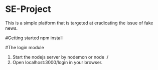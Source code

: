 # SE-Project
This is a simple platform that is targeted at eradicating the issue of fake news.

#Getting started
npm install

#The login module
1. Start the nodejs server by nodemon or node ./
2. Open localhost:3000/login in your browser. 